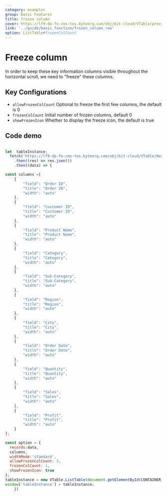 ```yaml
---
category: examples
group: Basic Features
title: frozen column
cover: https://lf9-dp-fe-cms-tos.byteorg.com/obj/bit-cloud/VTable/preview/frozen-col.gif
link: '../guide/basic_function/frozen_column_row'
option: ListTable#frozenColCount
---
```


# Freeze column

In order to keep these key information columns visible throughout the horizontal scroll, we need to "freeze" these columns.

## Key Configurations

*   `allowFrozenColCount`  Optional to freeze the first few columns, the default is 0
*   `frozenColCount`  Initial number of frozen columns, default 0
*   `showFrozenIcon` Whether to display the freeze icon, the default is true

## Code demo

```javascript livedemo template=vtable

let  tableInstance;
  fetch('https://lf9-dp-fe-cms-tos.byteorg.com/obj/bit-cloud/VTable/North_American_Superstore_data.json')
    .then((res) => res.json())
    .then((data) => {

const columns =[
    {
        "field": "Order ID",
        "title": "Order ID",
        "width": "auto"
    },
    {
        "field": "Customer ID",
        "title": "Customer ID",
        "width": "auto"
    },
    {
        "field": "Product Name",
        "title": "Product Name",
        "width": "auto"
    },
    {
        "field": "Category",
        "title": "Category",
        "width": "auto"
    },
    {
        "field": "Sub-Category",
        "title": "Sub-Category",
        "width": "auto"
    },
    {
        "field": "Region",
        "title": "Region",
        "width": "auto"
    },
    {
        "field": "City",
        "title": "City",
        "width": "auto"
    },
    {
        "field": "Order Date",
        "title": "Order Date",
        "width": "auto"
    },
    {
        "field": "Quantity",
        "title": "Quantity",
        "width": "auto"
    },
    {
        "field": "Sales",
        "title": "Sales",
        "width": "auto"
    },
    {
        "field": "Profit",
        "title": "Profit",
        "width": "auto"
    }
];

const option = {
  records:data,
  columns,
  widthMode:'standard',
  allowFrozenColCount: 3,
  frozenColCount: 1,
  showFrozenIcon: true
};
tableInstance = new VTable.ListTable(document.getElementById(CONTAINER_ID),option);
window['tableInstance'] = tableInstance;
    })
```